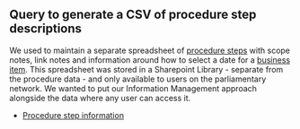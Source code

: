 ## Query to generate a CSV of procedure step descriptions

We used to maintain a separate spreadsheet of [procedure steps](https://ukparliament.github.io/ontologies/procedure/procedure-ontology.html#d4e175) with scope notes, link notes and information around how to select a date for a [business item](https://ukparliament.github.io/ontologies/procedure/procedure-ontology.html#d4e248). This spreadsheet was stored in a Sharepoint Library - separate from the procedure data - and only available to users on the parliamentary network. We wanted to put our Information Management approach alongside the data where any user can access it.

* [Procedure step information](https://api.parliament.uk/s/1d3ccea2)
